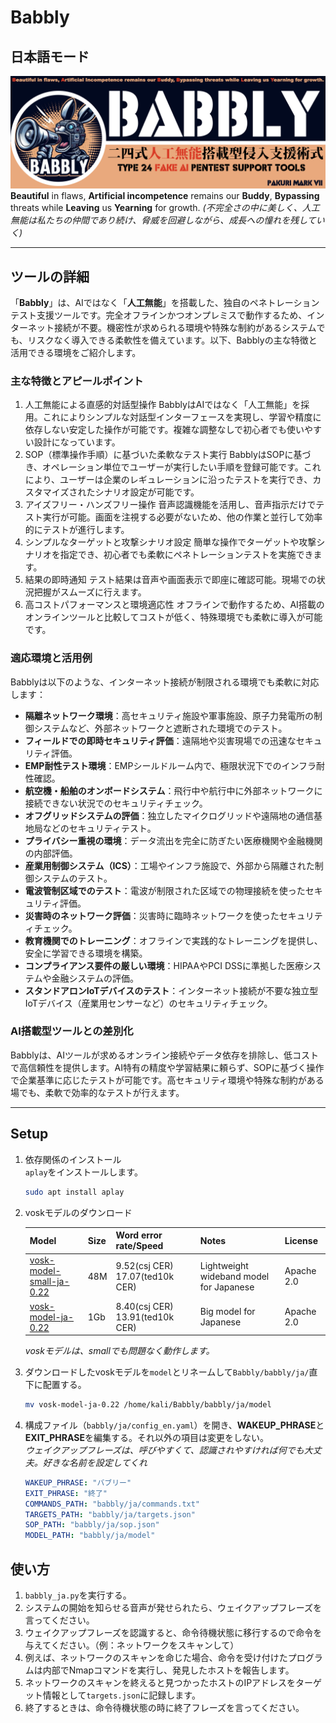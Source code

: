 # Babbly

## 日本語モード

![Babbly banner](../../images/Babbly_banner.png)
**Beautiful** in flaws, **Artificial incompetence** remains our **Buddy**, **Bypassing** threats while **Leaving** us **Yearning** for growth.
*(不完全さの中に美しく、人工無能は私たちの仲間であり続け、脅威を回避しながら、成長への憧れを残していく)*

---

## ツールの詳細

「**Babbly**」は、AIではなく「**人工無能**」を搭載した、独自のペネトレーションテスト支援ツールです。完全オフラインかつオンプレミスで動作するため、インターネット接続が不要。機密性が求められる環境や特殊な制約があるシステムでも、リスクなく導入できる柔軟性を備えています。以下、Babblyの主な特徴と活用できる環境をご紹介します。

### 主な特徴とアピールポイント

1. 人工無能による直感的対話型操作
   BabblyはAIではなく「人工無能」を採用。これによりシンプルな対話型インターフェースを実現し、学習や精度に依存しない安定した操作が可能です。複雑な調整なしで初心者でも使いやすい設計になっています。
2. SOP（標準操作手順）に基づいた柔軟なテスト実行
   BabblyはSOPに基づき、オペレーション単位でユーザーが実行したい手順を登録可能です。これにより、ユーザーは企業のレギュレーションに沿ったテストを実行でき、カスタマイズされたシナリオ設定が可能です。
3. アイズフリー・ハンズフリー操作
   音声認識機能を活用し、音声指示だけでテスト実行が可能。画面を注視する必要がないため、他の作業と並行して効率的にテストが進行します。
4. シンプルなターゲットと攻撃シナリオ設定
   簡単な操作でターゲットや攻撃シナリオを指定でき、初心者でも柔軟にペネトレーションテストを実施できます。
5. 結果の即時通知
   テスト結果は音声や画面表示で即座に確認可能。現場での状況把握がスムーズに行えます。
6. 高コストパフォーマンスと環境適応性
   オフラインで動作するため、AI搭載のオンラインツールと比較してコストが低く、特殊環境でも柔軟に導入が可能です。

### 適応環境と活用例

Babblyは以下のような、インターネット接続が制限される環境でも柔軟に対応します：  

- **隔離ネットワーク環境**：高セキュリティ施設や軍事施設、原子力発電所の制御システムなど、外部ネットワークと遮断された環境でのテスト。
- **フィールドでの即時セキュリティ評価**：遠隔地や災害現場での迅速なセキュリティ評価。
- **EMP耐性テスト環境**：EMPシールドルーム内で、極限状況下でのインフラ耐性確認。
- **航空機・船舶のオンボードシステム**：飛行中や航行中に外部ネットワークに接続できない状況でのセキュリティチェック。
- **オフグリッドシステムの評価**：独立したマイクログリッドや遠隔地の通信基地局などのセキュリティテスト。
- **プライバシー重視の環境**：データ流出を完全に防ぎたい医療機関や金融機関の内部評価。
- **産業用制御システム（ICS）**：工場やインフラ施設で、外部から隔離された制御システムのテスト。
- **電波管制区域でのテスト**：電波が制限された区域での物理接続を使ったセキュリティ評価。
- **災害時のネットワーク評価**：災害時に臨時ネットワークを使ったセキュリティチェック。
- **教育機関でのトレーニング**：オフラインで実践的なトレーニングを提供し、安全に学習できる環境を構築。
- **コンプライアンス要件の厳しい環境**：HIPAAやPCI DSSに準拠した医療システムや金融システムの評価。
- **スタンドアロンIoTデバイスのテスト**：インターネット接続が不要な独立型IoTデバイス（産業用センサーなど）のセキュリティチェック。

### AI搭載型ツールとの差別化

Babblyは、AIツールが求めるオンライン接続やデータ依存を排除し、低コストで高信頼性を提供します。AI特有の精度や学習結果に頼らず、SOPに基づく操作で企業基準に応じたテストが可能です。高セキュリティ環境や特殊な制約がある場でも、柔軟で効率的なテストが行えます。

---

## Setup

1. 依存関係のインストール  
   `aplay`をインストールします。  

    ``` bash
    sudo apt install aplay
    ```

2. voskモデルのダウンロード  

   | Model | Size | Word error rate/Speed | Notes | License |
   | ---- | ---- |---- | ---- |---- |
   | [vosk-model-small-ja-0.22](https://alphacephei.com/vosk/models/vosk-model-small-ja-0.22.zip) | 48M | 9.52(csj CER) 17.07(ted10k CER) | Lightweight wideband model for Japanese | Apache 2.0 |
   | [vosk-model-ja-0.22](https://alphacephei.com/vosk/models/vosk-model-ja-0.22.zip) | 1Gb | 8.40(csj CER) 13.91(ted10k CER) | Big model for Japanese| Apache 2.0 |

   *voskモデルは、smallでも問題なく動作します。*

3. ダウンロードしたvoskモデルを`model`とリネームして`Babbly/babbly/ja/`直下に配置する。  

   ``` bash
   mv vosk-model-ja-0.22 /home/kali/Babbly/babbly/ja/model
   ```

4. 構成ファイル（`babbly/ja/config_en.yaml`）を開き、**WAKEUP_PHRASE**と**EXIT_PHRASE**を編集する。それ以外の項目は変更をしない。  
   *ウェイクアップフレーズは、呼びやすくて、認識されやすければ何でも大丈夫。好きな名前を設定してくれ*

   ``` yaml
   WAKEUP_PHRASE: "バブリー"
   EXIT_PHRASE: "終了"
   COMMANDS_PATH: "babbly/ja/commands.txt"
   TARGETS_PATH: "babbly/ja/targets.json"
   SOP_PATH: "babbly/ja/sop.json"
   MODEL_PATH: "babbly/ja/model"
   ```

## 使い方

1. `babbly_ja.py`を実行する。
2. システムの開始を知らせる音声が発せられたら、ウェイクアップフレーズを言ってください。
3. ウェイクアップフレーズを認識すると、命令待機状態に移行するので命令を与えてください。（例：ネットワークをスキャンして）
4. 例えば、ネットワークのスキャンを命じた場合、命令を受け付けたプログラムは内部でNmapコマンドを実行し、発見したホストを報告します。
5. ネットワークのスキャンを終えると見つかったホストのIPアドレスをターゲット情報として`targets.json`に記録します。
6. 終了するときは、命令待機状態の時に終了フレーズを言ってください。
